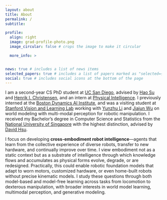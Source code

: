 ```yaml
---
layout: about
title: About
permalink: /
subtitle: 

profile:
  align: right
  image: grad-profile-photo.png
  image_circular: false # crops the image to make it circular

  more_info: >


news: true # includes a list of news items
selected_papers: true # includes a list of papers marked as "selected={true}"
social: true # includes social icons at the bottom of the page
---
```


I am a second-year CS PhD student at [UC San Diego](https://ucsd.edu/), advised by [Hao Su](https://cseweb.ucsd.edu/~haosu/) and [Henrik I. Christensen](https://hichristensen.com/), and an intern at [Physical Intelligence](https://www.physicalintelligence.company/). I previously interned at the [Boston Dynamics AI Institute](https://rai-inst.com/), and was a visiting student at [Stanford Vision and Learning Lab](https://svl.stanford.edu/) working with [Yunzhu Li](https://yunzhuli.github.io/) and [Jiajun Wu](https://jiajunwu.com/) on world modeling with multi-modal perception for robotic manipulation. I received my Bachelor’s degree in Computer Science and Statistics from the [National University of Singapore](https://nus.edu.sg/) with the highest distinction, advised by [David Hsu](https://www.comp.nus.edu.sg/~dyhsu/). 

[//]: # (Broadly, I aim to develop principled and scalable machine learning methods for solving real-world robotic tasks. Recently, my research centers on the aspect of **embodiment** in embodied intelligence—one question being how agents can learn from and generalize across diverse physical forms. Learning from human data is a special case of this broader problem. I study these questions through both model-based and model-free paradigms across tasks from locomotion to dexterous manipulation.)

[//]: # (My research focuses on developing **cross-embodiment intelligence**—agents that learn from the collective experience of diverse bodies, transfer to new ones, and continually improve over time. Rather than binding policies to specific hardware as in conventional setups, I view embodiment as a dynamic substrate of intelligence that policies can condition on, generalize across, and learn through as robots evolve, degrade, or are redesigned. I study these questions across locomotion and dexterous manipulation through both model-based and model-free approaches.)

I focus on developing **cross-embodiment robot intelligence**—agents that learn from the collective experience of diverse robots, transfer to new hardware, and continually improve over time. I view embodiment not as a static context but as a substrate of intelligence through which knowledge flows and accumulates as physical forms evolve, degrade, or are redesigned. Practically, this could enable robotic foundation models that adapt to worn motors, customized hardware, or even home-built robots without precise kinematic models. I study these questions through both model-based and model-free learning across tasks from locomotion to dexterous manipulation, with broader interests in world model learning, multimodal perception, and generative modeling.

[//]: # (Recently, my research centers on cross-embodiment intelligence—one question being how agents learn from and generalize across diverse physical embodiments.)

[//]: # (I received my Bachelor’s degree in Computer Science and Statistics from the [National University of Singapore]&#40;https://nus.edu.sg/&#41; with the highest distinction, where I worked with [David Hsu]&#40;https://www.comp.nus.edu.sg/~dyhsu/&#41; on vision-based navigation at the kilometer scale using coarse maps and localization with a [Spot]&#40;https://bostondynamics.com/products/spot/&#41; robot. I also visited the [Stanford Vision and Learning Lab]&#40;https://svl.stanford.edu/&#41;, working with [Yunzhu Li]&#40;https://yunzhuli.github.io/&#41; and [Jiajun Wu]&#40;https://jiajunwu.com/&#41; on learning world models for robotic manipulation with multi-modal perception.)

[//]: # (For master’s and undergraduate students: I dedicate 30 minutes each week to connect with others, particularly those from underrepresented groups. If you are interested in discussing graduate school, research, or potential collaborations, please feel free to reach out. I am always open to engaging conversations.)

[//]: # (Link to your social media connections, too. This theme is set up to use [Font Awesome icons]&#40;https://fontawesome.com/&#41; and [Academicons]&#40;https://jpswalsh.github.io/academicons/&#41;, like the ones below. Add your Facebook, Twitter, LinkedIn, Google Scholar, or just disable all of them.)
